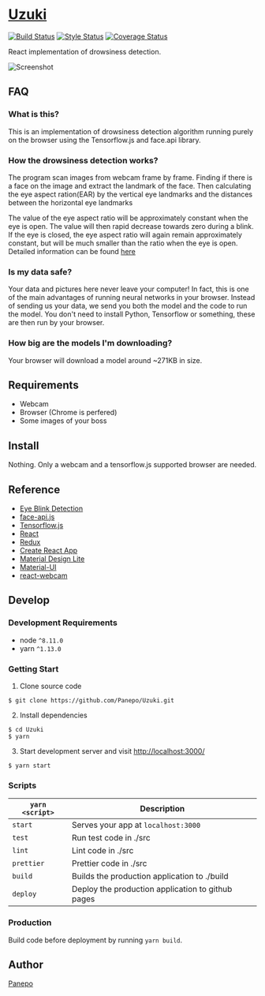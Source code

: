 # [Uzuki](https://panepo.github.io/Mochizuki/)

[![Build Status][travis-image]][travis-url] [![Style Status][prettier-image]][prettier-url] [![Coverage Status][codecov-image]][codecov-url]

[travis-image]: https://travis-ci.org/Panepo/Mochizuki.svg
[travis-url]: https://travis-ci.org/Panepo/Mochizuki.svg?branch=master

[prettier-image]: https://img.shields.io/badge/code_style-prettier-ff69b4.svg
[prettier-url]: https://github.com/prettier/prettier

[codecov-image]: https://codecov.io/gh/Panepo/Mochizuki/branch/master/graph/badge.svg
[codecov-url]: https://codecov.io/gh/Panepo/Mochizuki

React implementation of drowsiness detection.

![Screenshot](https://github.com/Panepo/Uzuki/blob/master/documents/sceeenshot.png)

## FAQ

### What is this?

This is an implementation of drowsiness detection algorithm running purely on the browser using the Tensorflow.js and face.api library.

### How the drowsiness detection works?

The program scan images from webcam frame by frame. Finding if there is a face on the image and extract the landmark of the face. Then calculating the eye aspect ration(EAR) by the vertical eye landmarks and the distances between the horizontal eye landmarks

The value of the eye aspect ratio will be approximately constant when the eye is open. The value will then rapid decrease towards zero during a blink. If the eye is closed, the eye aspect ratio will again remain approximately constant, but will be much smaller than the ratio when the eye is open. Detailed information can be found [here](http://vision.fe.uni-lj.si/cvww2016/proceedings/papers/05.pdf)

### Is my data safe?

Your data and pictures here never leave your computer! In fact, this is one of the main advantages of running neural networks in your browser. Instead of sending us your data, we send you both the model and the code to run the model. You don't need to install Python, Tensorflow or something, these are then run by your browser.

### How big are the models I'm downloading?

Your browser will download a model around ~271KB in size.

## Requirements

* Webcam
* Browser (Chrome is perfered)
* Some images of your boss

## Install

Nothing. Only a webcam and a tensorflow.js supported browser are needed.

## Reference

* [Eye Blink Detection](http://vision.fe.uni-lj.si/cvww2016/proceedings/papers/05.pdf)
* [face-api.js](https://github.com/justadudewhohacks/face-api.js)
* [Tensorflow.js](https://js.tensorflow.org/)
* [React](https://facebook.github.io/react/)
* [Redux](http://redux.js.org/)
* [Create React App ](https://github.com/facebook/create-react-app)
* [Material Design Lite](https://getmdl.io/)
* [Material-UI](https://material-ui.com/)
* [react-webcam](https://github.com/mozmorris/react-webcam)

## Develop

### Development Requirements
* node `^8.11.0`
* yarn `^1.13.0`

### Getting Start

1. Clone source code
```
$ git clone https://github.com/Panepo/Uzuki.git
```
2. Install dependencies
```
$ cd Uzuki
$ yarn
```
3. Start development server and visit [http://localhost:3000/](http://localhost:3000/)
```
$ yarn start
```
### Scripts

|`yarn <script>`       |Description|
|-------------------|-----------|
|`start`            |Serves your app at `localhost:3000`|
|`test`             |Run test code in ./src|
|`lint`             |Lint code in ./src|
|`prettier`         |Prettier code in ./src|
|`build`            |Builds the production application to ./build|
|`deploy`           |Deploy the production application to github pages|

### Production

Build code before deployment by running `yarn build`.

## Author

[Panepo](https://github.com/Panepo)
